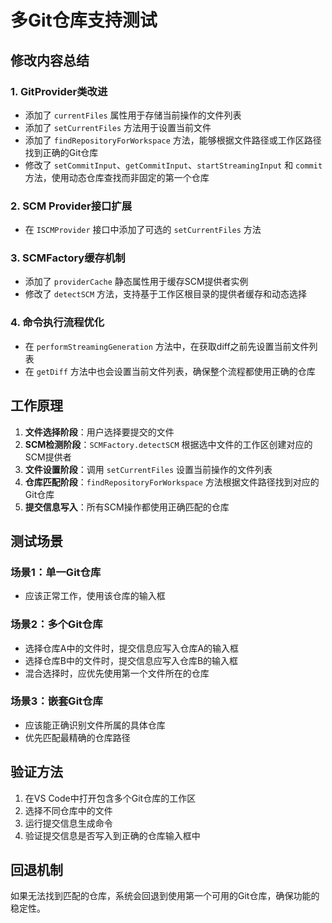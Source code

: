 # 多Git仓库支持测试

## 修改内容总结

### 1. GitProvider类改进
- 添加了 `currentFiles` 属性用于存储当前操作的文件列表
- 添加了 `setCurrentFiles` 方法用于设置当前文件
- 添加了 `findRepositoryForWorkspace` 方法，能够根据文件路径或工作区路径找到正确的Git仓库
- 修改了 `setCommitInput`、`getCommitInput`、`startStreamingInput` 和 `commit` 方法，使用动态仓库查找而非固定的第一个仓库

### 2. SCM Provider接口扩展
- 在 `ISCMProvider` 接口中添加了可选的 `setCurrentFiles` 方法

### 3. SCMFactory缓存机制
- 添加了 `providerCache` 静态属性用于缓存SCM提供者实例
- 修改了 `detectSCM` 方法，支持基于工作区根目录的提供者缓存和动态选择

### 4. 命令执行流程优化
- 在 `performStreamingGeneration` 方法中，在获取diff之前先设置当前文件列表
- 在 `getDiff` 方法中也会设置当前文件列表，确保整个流程都使用正确的仓库

## 工作原理

1. **文件选择阶段**：用户选择要提交的文件
2. **SCM检测阶段**：`SCMFactory.detectSCM` 根据选中文件的工作区创建对应的SCM提供者
3. **文件设置阶段**：调用 `setCurrentFiles` 设置当前操作的文件列表
4. **仓库匹配阶段**：`findRepositoryForWorkspace` 方法根据文件路径找到对应的Git仓库
5. **提交信息写入**：所有SCM操作都使用正确匹配的仓库

## 测试场景

### 场景1：单一Git仓库
- 应该正常工作，使用该仓库的输入框

### 场景2：多个Git仓库
- 选择仓库A中的文件时，提交信息应写入仓库A的输入框
- 选择仓库B中的文件时，提交信息应写入仓库B的输入框
- 混合选择时，应优先使用第一个文件所在的仓库

### 场景3：嵌套Git仓库
- 应该能正确识别文件所属的具体仓库
- 优先匹配最精确的仓库路径

## 验证方法

1. 在VS Code中打开包含多个Git仓库的工作区
2. 选择不同仓库中的文件
3. 运行提交信息生成命令
4. 验证提交信息是否写入到正确的仓库输入框中

## 回退机制

如果无法找到匹配的仓库，系统会回退到使用第一个可用的Git仓库，确保功能的稳定性。